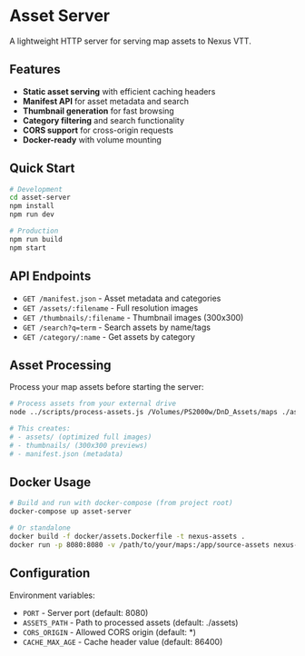 # Asset Server

A lightweight HTTP server for serving map assets to Nexus VTT.

## Features

- **Static asset serving** with efficient caching headers
- **Manifest API** for asset metadata and search
- **Thumbnail generation** for fast browsing
- **Category filtering** and search functionality
- **CORS support** for cross-origin requests
- **Docker-ready** with volume mounting

## Quick Start

```bash
# Development
cd asset-server
npm install
npm run dev

# Production
npm run build
npm start
```

## API Endpoints

- `GET /manifest.json` - Asset metadata and categories
- `GET /assets/:filename` - Full resolution images
- `GET /thumbnails/:filename` - Thumbnail images (300x300)
- `GET /search?q=term` - Search assets by name/tags
- `GET /category/:name` - Get assets by category

## Asset Processing

Process your map assets before starting the server:

```bash
# Process assets from your external drive
node ../scripts/process-assets.js /Volumes/PS2000w/DnD_Assets/maps ./assets

# This creates:
# - assets/ (optimized full images)  
# - thumbnails/ (300x300 previews)
# - manifest.json (metadata)
```

## Docker Usage

```bash
# Build and run with docker-compose (from project root)
docker-compose up asset-server

# Or standalone
docker build -f docker/assets.Dockerfile -t nexus-assets .
docker run -p 8080:8080 -v /path/to/your/maps:/app/source-assets nexus-assets
```

## Configuration

Environment variables:

- `PORT` - Server port (default: 8080)
- `ASSETS_PATH` - Path to processed assets (default: ./assets)
- `CORS_ORIGIN` - Allowed CORS origin (default: *)
- `CACHE_MAX_AGE` - Cache header value (default: 86400)
